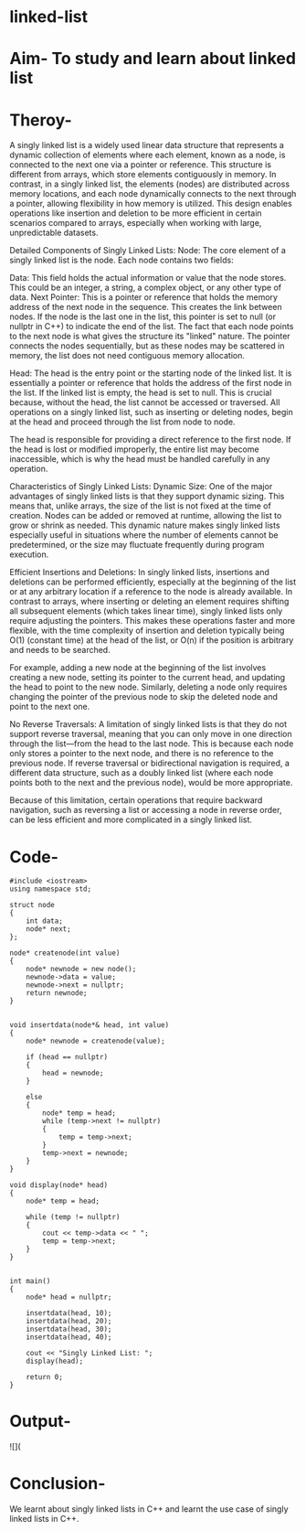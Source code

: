 # linked-list
# Aim- To study and learn about linked list
# Theroy- 
A singly linked list is a widely used linear data structure that represents a dynamic collection of elements where each element, known as a node, is connected to the next one via a pointer or reference. This structure is different from arrays, which store elements contiguously in memory. In contrast, in a singly linked list, the elements (nodes) are distributed across memory locations, and each node dynamically connects to the next through a pointer, allowing flexibility in how memory is utilized. This design enables operations like insertion and deletion to be more efficient in certain scenarios compared to arrays, especially when working with large, unpredictable datasets.

Detailed Components of Singly Linked Lists:
Node: The core element of a singly linked list is the node. Each node contains two fields:

Data: This field holds the actual information or value that the node stores. This could be an integer, a string, a complex object, or any other type of data.
Next Pointer: This is a pointer or reference that holds the memory address of the next node in the sequence. This creates the link between nodes. If the node is the last one in the list, this pointer is set to null (or nullptr in C++) to indicate the end of the list.
The fact that each node points to the next node is what gives the structure its "linked" nature. The pointer connects the nodes sequentially, but as these nodes may be scattered in memory, the list does not need contiguous memory allocation.

Head: The head is the entry point or the starting node of the linked list. It is essentially a pointer or reference that holds the address of the first node in the list. If the linked list is empty, the head is set to null. This is crucial because, without the head, the list cannot be accessed or traversed. All operations on a singly linked list, such as inserting or deleting nodes, begin at the head and proceed through the list from node to node.

The head is responsible for providing a direct reference to the first node. If the head is lost or modified improperly, the entire list may become inaccessible, which is why the head must be handled carefully in any operation.

Characteristics of Singly Linked Lists:
Dynamic Size: One of the major advantages of singly linked lists is that they support dynamic sizing. This means that, unlike arrays, the size of the list is not fixed at the time of creation. Nodes can be added or removed at runtime, allowing the list to grow or shrink as needed. This dynamic nature makes singly linked lists especially useful in situations where the number of elements cannot be predetermined, or the size may fluctuate frequently during program execution.

Efficient Insertions and Deletions: In singly linked lists, insertions and deletions can be performed efficiently, especially at the beginning of the list or at any arbitrary location if a reference to the node is already available. In contrast to arrays, where inserting or deleting an element requires shifting all subsequent elements (which takes linear time), singly linked lists only require adjusting the pointers. This makes these operations faster and more flexible, with the time complexity of insertion and deletion typically being O(1) (constant time) at the head of the list, or O(n) if the position is arbitrary and needs to be searched.

For example, adding a new node at the beginning of the list involves creating a new node, setting its pointer to the current head, and updating the head to point to the new node. Similarly, deleting a node only requires changing the pointer of the previous node to skip the deleted node and point to the next one.

No Reverse Traversals: A limitation of singly linked lists is that they do not support reverse traversal, meaning that you can only move in one direction through the list—from the head to the last node. This is because each node only stores a pointer to the next node, and there is no reference to the previous node. If reverse traversal or bidirectional navigation is required, a different data structure, such as a doubly linked list (where each node points both to the next and the previous node), would be more appropriate.

Because of this limitation, certain operations that require backward navigation, such as reversing a list or accessing a node in reverse order, can be less efficient and more complicated in a singly linked list.
# Code-
~~~
#include <iostream>
using namespace std;

struct node 
{
    int data;     
    node* next;
};

node* createnode(int value) 
{
    node* newnode = new node();  
    newnode->data = value;       
    newnode->next = nullptr; 
    return newnode;
}


void insertdata(node*& head, int value) 
{
    node* newnode = createnode(value);

    if (head == nullptr) 
    {
        head = newnode;
    } 
    
    else 
    {
        node* temp = head;
        while (temp->next != nullptr) 
        {
            temp = temp->next;
        }
        temp->next = newnode;
    }
}

void display(node* head) 
{
    node* temp = head;

    while (temp != nullptr) 
    {
        cout << temp->data << " ";
        temp = temp->next;
    }
}


int main() 
{
    node* head = nullptr;

    insertdata(head, 10);
    insertdata(head, 20);
    insertdata(head, 30);
    insertdata(head, 40);

    cout << "Singly Linked List: ";
    display(head);

    return 0;
}
~~~
# Output-
![](
# Conclusion- 
We learnt about singly linked lists in C++ and learnt the use case of singly linked lists in C++.
